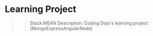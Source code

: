 # Learning Project
>>Stack:MEAN
>>Description: Coding Dojo's learning project (MongoExpressAngularNode)
